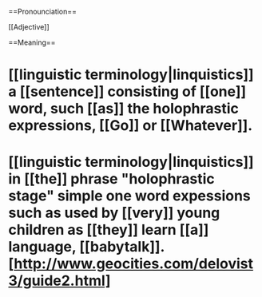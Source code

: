==Pronounciation==

[[Adjective]]

==Meaning==
# [[linguistic terminology|linquistics]] a [[sentence]] consisting of [[one]] word, such [[as]] the holophrastic expressions, [[Go]] or [[Whatever]].
# [[linguistic terminology|linquistics]] in [[the]] phrase "holophrastic stage" simple one word expessions such as used by [[very]] young children as [[they]] learn [[a]] language, [[babytalk]]. [http://www.geocities.com/delovist3/guide2.html]